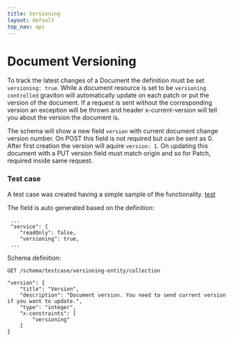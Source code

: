```yaml
---
title: Versioning
layout: default
top_nav: api
---
```


# Document Versioning

To track the latest changes of a Document the definition must be set `versioning: true`.
While a document resource is set to be `versioning controlled` graviton will automatically update on each patch or put
the version of the document. If a request is sent without the corresponding version an exception will be thrown and
header x-current-version will tell you about the version the document is.

The schema will show a new field `version` with current document change version number. On POST this field is not required
but can be sent as 0. After first creation the version will aquire `version: 1`. On updating this document with a PUT
version field must match origin and so for Patch, required inside same request.

### Test case

A test case was created having a simple sample of the functionality.
[test](https://github.com/libgraviton/graviton/blob/develop/src/Graviton/CoreBundle/Tests/Controller/VersioningDocumentsTest.php)

The field is auto generated based on the definition:
````
 ...
 "service": {
    "readOnly": false,
    "versioning": true,
 ...
````

Schema definition:
````
GET /schema/testcase/versioning-entity/collection 
````

```
"version": {
    "title": "Version",
    "description": "Document version. You need to send current version if you want to update.",
    "type": "integer",
    "x-constraints": [
        "versioning"
    ]
}
```


